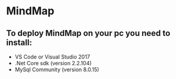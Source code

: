# MindMap

## To deploy MindMap on your pc you need to install:
- VS Code or Visual Studio 2017
- .Net Core sdk (version 2.2.104)
- MySql Community (version 8.0.15)
